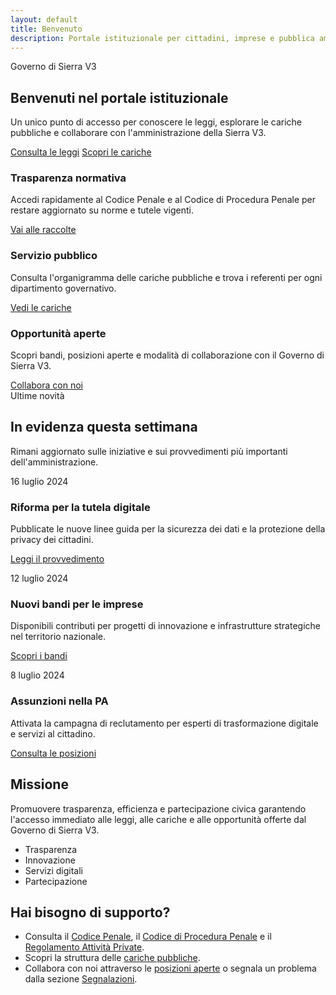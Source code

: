 ```yaml
---
layout: default
title: Benvenuto
description: Portale istituzionale per cittadini, imprese e pubblica amministrazione della Sierra V3
---
```


<section class="hero">
  <div class="hero-inner">
    <div class="hero-logo" role="presentation"></div>
    <p class="hero-kicker">Governo di Sierra V3</p>
    <h1 class="hero-title">Benvenuti nel portale istituzionale</h1>
    <p class="hero-lead">Un unico punto di accesso per conoscere le leggi, esplorare le cariche pubbliche e collaborare con l'amministrazione della Sierra V3.</p>
    <div class="hero-actions">
      <a class="button primary" href="{{ '/codice-penale/' | relative_url }}">Consulta le leggi</a>
      <a class="button ghost" href="{{ '/cariche-pubbliche/' | relative_url }}">Scopri le cariche</a>
    </div>
  </div>
</section>

<section class="home-grid">
  <article class="info-card">
    <h3>Trasparenza normativa</h3>
    <p>Accedi rapidamente al Codice Penale e al Codice di Procedura Penale per restare aggiornato su norme e tutele vigenti.</p>
    <a href="{{ '/codice-penale/' | relative_url }}">Vai alle raccolte</a>
  </article>
  <article class="info-card">
    <h3>Servizio pubblico</h3>
    <p>Consulta l'organigramma delle cariche pubbliche e trova i referenti per ogni dipartimento governativo.</p>
    <a href="{{ '/cariche-pubbliche/' | relative_url }}">Vedi le cariche</a>
  </article>
  <article class="info-card">
    <h3>Opportunità aperte</h3>
    <p>Scopri bandi, posizioni aperte e modalità di collaborazione con il Governo di Sierra V3.</p>
    <a href="{{ '/posizioni-aperte/' | relative_url }}">Collabora con noi</a>
  </article>
</section>

<section class="home-updates">
  <div class="content-section">
    <div class="badge" aria-hidden="true">Ultime novità</div>
    <h2>In evidenza questa settimana</h2>
    <p>Rimani aggiornato sulle iniziative e sui provvedimenti più importanti dell'amministrazione.</p>
    <div class="updates-grid">
      <article class="update-card">
        <p class="meta">16 luglio 2024</p>
        <h3>Riforma per la tutela digitale</h3>
        <p>Pubblicate le nuove linee guida per la sicurezza dei dati e la protezione della privacy dei cittadini.</p>
        <a href="{{ '/codice-penale/' | relative_url }}">Leggi il provvedimento</a>
      </article>
      <article class="update-card">
        <p class="meta">12 luglio 2024</p>
        <h3>Nuovi bandi per le imprese</h3>
        <p>Disponibili contributi per progetti di innovazione e infrastrutture strategiche nel territorio nazionale.</p>
        <a href="{{ '/aziende/' | relative_url }}">Scopri i bandi</a>
      </article>
      <article class="update-card">
        <p class="meta">8 luglio 2024</p>
        <h3>Assunzioni nella PA</h3>
        <p>Attivata la campagna di reclutamento per esperti di trasformazione digitale e servizi al cittadino.</p>
        <a href="{{ '/posizioni-aperte/' | relative_url }}">Consulta le posizioni</a>
      </article>
    </div>
  </div>
</section>

<section class="home-sections">
  <section class="content-section">
    <h2>Missione</h2>
    <p>Promuovere trasparenza, efficienza e partecipazione civica garantendo l'accesso immediato alle leggi, alle cariche e alle opportunità offerte dal Governo di Sierra V3.</p>
    <ul class="tag-list">
      <li>Trasparenza</li>
      <li>Innovazione</li>
      <li>Servizi digitali</li>
      <li>Partecipazione</li>
    </ul>
  </section>

  <section class="content-section callout">
    <h2>Hai bisogno di supporto?</h2>
    <ul>
      <li>Consulta il <a href="{{ '/codice-penale/' | relative_url }}">Codice Penale</a>, il <a href="{{ '/codice-procedura-penale/' | relative_url }}">Codice di Procedura Penale</a> e il <a href="{{ '/regolamento-attivita-private/' | relative_url }}">Regolamento Attività Private</a>.</li>
      <li>Scopri la struttura delle <a href="{{ '/cariche-pubbliche/' | relative_url }}">cariche pubbliche</a>.</li>
      <li>Collabora con noi attraverso le <a href="{{ '/posizioni-aperte/' | relative_url }}">posizioni aperte</a> o segnala un problema dalla sezione <a href="{{ '/segnalazioni/' | relative_url }}">Segnalazioni</a>.</li>
    </ul>
  </section>
</section>
